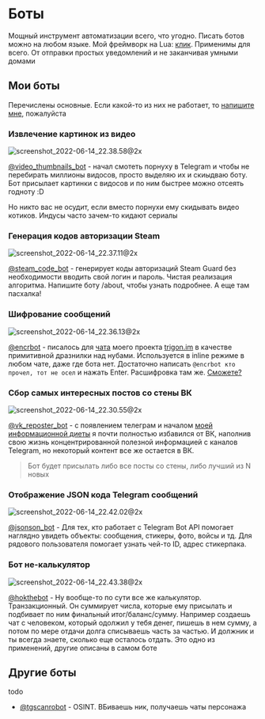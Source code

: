 # Боты

Мощный инструмент автоматизации всего, что угодно. Писать ботов можно на любом языке. Мой фреймворк на Lua: [клик](https://git.io/ggram). Применимы для всего. От отправки простых уведомлений и не заканчивая умными домами

## Мои боты

Перечислены основные. Если какой-то из них не работает, то [напишите мне](/about), пожалуйста


### Извлечение картинок из видео

![screenshot_2022-06-14_22.38.58@2x](https://i.imgur.com/TE5u6bS.png)

[@video\_thumbnails\_bot](https://t.me/video_thumbnails_bot) - начал смотеть порнуху в Telegram и чтобы не перебирать миллионы видосов, просто выделяю их и скиыдваю боту. Бот присылает картинки с видосов и по ним быстрее можно отсеять годноту :D

Но никто вас не осудит, если вместо порнухи ему скидывать видео котиков. Индусы часто зачем-то кидают сериалы


### Генерация кодов авторизации Steam

![screenshot_2022-06-14_22.37.11@2x](https://i.imgur.com/VsNroU6.png)

[@steam\_code\_bot](/steam-telegram-authenticator) - генерирует коды авторизаций Steam Guard без необходимости вводить свой логин и пароль. Чистая реализация алгоритма. Напишите боту /about, чтобы узнать подробнее. А еще там пасхалка!


### Шифрование сообщений

![screenshot_2022-06-14_22.36.13@2x](https://i.imgur.com/KRmqzGY.png)

[@encrbot](https://t.me/encrbot) - писалось для [чата](https://t.me/trigon_chat) моего проекта [trigon.im](https://trigon.im) в качестве примитивной дразнилки над нубами. Используется в inline режиме в любом чате, даже где бота нет. Достаточно написать `@encrbot кто прочел, тот не осел` и нажать Enter. Расшифровка там же. [Сможете?](https://pastebin.com/Yujky1pZ)


### Сбор самых интересных постов со стены ВК

![screenshot_2022-06-14_22.30.55@2x](https://i.imgur.com/y1nPujL.jpg)

[@vk\_reposter\_bot](https://t.me/vk_reposter_bot) - с появлением телеграм и началом [моей информационной диеты](https://t.me/boxie/23) я почти полностью избавился от ВК, наполнив свою жизнь концентрированной полезной информацией с каналов Telegram, но некоторый контент все же остается в ВК.

> Бот будет присылать либо все посты со стены, либо лучший из N новых

### Отображение JSON кода Telegram сообщений

![screenshot_2022-06-14_22.42.02@2x](https://i.imgur.com/OtytKak.png)

[@jsonson\_bot](https://t.me/jsonson_bot) - Для тех, кто работает с Telegram Bot API помогает наглядно увидеть объекты: сообщения, стикеры, фото, войсы и тд. Для рядового пользователя помогает узнать чей-то ID, адрес стикерпака.

### Бот не-калькулятор

![screenshot_2022-06-14_22.43.38@2x](https://i.imgur.com/gCnctAr.png)

[@hokthebot](https://t.me/hokthebot) - Ну вообще-то по сути все же калькулятор. Транзакционный. Он суммирует числа, которые ему присылать и подбивает по ним финальный итог/баланс/сумму. Например создаешь чат с человеком, который одолжил у тебя денег, пишешь в нем сумму, а потом по мере отдачи долга списываешь часть за частью. И должник и ты всегда знаете, сколько еще осталось отдать. Это одно из применений, другие описаны в самом боте

## Другие боты

todo

- [@tgscanrobot](https://t.me/tgscanrobot) - OSINT. ВБиваешь ник, получаешь чаты персонажа
